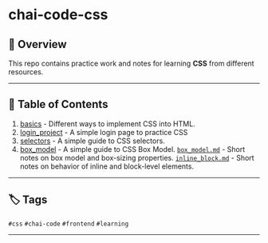 # chai-code-css

## 📝 Overview
This repo contains practice work and notes for learning **CSS** from different resources.

-----

## 📁 Table of Contents

1. [basics](./basics/) - Different ways to implement CSS into HTML.
2. [login_project](./login_project/) - A simple login page to practice CSS
3. [selectors](./selectors/) - A simple guide to CSS selectors.
4. [box_model](./box_model/) - A simple guide to CSS Box Model.
   [`box_model.md`](./box_model/box_model.md) - Short notes on box model and box-sizing properties.
   [`inline_block.md`](./box_model/inline_block.md) - Short notes on behavior of inline and block-level elements.

-----

## 🏷️ Tags 

`#css` `#chai-code` `#frontend` `#learning`

-----